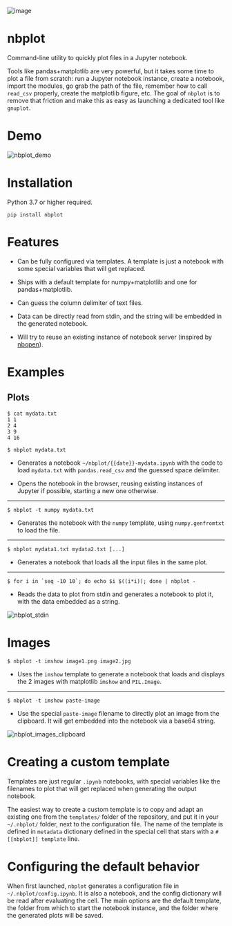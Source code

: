 ![image](https://img.shields.io/github/workflow/status/nburrus/nbplot/nbplot%20package)

# nbplot 

Command-line utility to quickly plot files in a Jupyter notebook.

Tools like pandas+matplotlib are very powerful, but it takes some time to plot a file from scratch: run a Jupyter notebook instance, create a notebook, import the modules, go grab the path of the file, remember how to call `read_csv` properly, create the matplotlib figure, etc. The goal of `nbplot` is to remove that friction and make this as easy as launching a dedicated tool like `gnuplot`.

# Demo

![nbplot_demo](https://user-images.githubusercontent.com/541507/113471006-d155e680-9459-11eb-8333-ada4cb6e45fe.png)

# Installation

Python 3.7 or higher required.

```
pip install nbplot
```

# Features

* Can be fully configured via templates. A template is just a notebook with some special variables that will get replaced.

* Ships with a default template for numpy+matplotlib and one for pandas+matplotlib.

* Can guess the column delimiter of text files.

* Data can be directly read from stdin, and the string will be embedded in the generated notebook.

* Will try to reuse an existing instance of notebook server (inspired by [nbopen](https://github.com/takluyver/nbopen)).

# Examples 

## Plots

```
$ cat mydata.txt
1 1
2 4
3 9
4 16

$ nbplot mydata.txt
```

* Generates a notebook `~/nbplot/{{date}}-mydata.ipynb` with the code to load `mydata.txt` with `pandas.read_csv` and the guessed space delimiter.

* Opens the notebook in the browser, reusing existing instances of Jupyter if possible, starting a new one otherwise.

---

```
$ nbplot -t numpy mydata.txt
```

* Generates the notebook with the `numpy` template, using `numpy.genfromtxt` to load the file.

---

```
$ nbplot mydata1.txt mydata2.txt [...]
```

* Generates a notebook that loads all the input files in the same plot.

---

```
$ for i in `seq -10 10`; do echo $i $((i*i)); done | nbplot -
```

* Reads the data to plot from stdin and generates a notebook to plot it, with the data embedded as a string.

![nbplot_stdin](https://user-images.githubusercontent.com/541507/113489773-452dd880-94c6-11eb-8ba5-eaceb39bd4e3.png)

# Images

```
$ nbplot -t imshow image1.png image2.jpg
```

* Uses the `imshow` template to generate a notebook that loads and displays the 2 images with matplotlib `imshow` and `PIL.Image`.

---

```
$ nbplot -t imshow paste-image
```

* Use the special `paste-image` filename to directly plot an image from the clipboard. It will get embedded into the notebook via a base64 string.

![nbplot_images_clipboard](https://user-images.githubusercontent.com/541507/113489588-5d512800-94c5-11eb-94e1-e84f7f359f2d.png)

# Creating a custom template

Templates are just regular `.ipynb` notebooks, with special variables like the filenames to plot that will get replaced when generating the output notebook.

The easiest way to create a custom template is to copy and adapt an existing one from the `templates/` folder of the repository, and put it in your `~/.nbplot/` folder, next to the configuration file. The name of the template is defined in `metadata` dictionary defined in the special cell that stars with a `# [[nbplot]] template` line.

# Configuring the default behavior

When first launched, `nbplot` generates a configuration file in `~/.nbplot/config.ipynb`. It is also a notebook, and the config dictionary will be read after evaluating the cell. The main options are the default template, the folder from which to start the notebook instance, and the folder where the generated plots will be saved.
